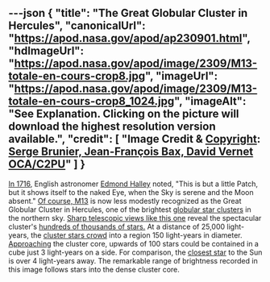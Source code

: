 ---json
{
  "title": "The Great Globular Cluster in Hercules",
  "canonicalUrl": "https://apod.nasa.gov/apod/ap230901.html",
  "hdImageUrl": "https://apod.nasa.gov/apod/image/2309/M13-totale-en-cours-crop8.jpg",
  "imageUrl": "https://apod.nasa.gov/apod/image/2309/M13-totale-en-cours-crop8_1024.jpg",
  "imageAlt": "See Explanation. Clicking on the picture will download the highest resolution version available.",
  "credit": [
    "Image Credit & [Copyright](https://apod.nasa.gov/apod/lib/about_apod.html#srapply): [Serge Brunier, Jean-François Bax, David Vernet](https://www.astrobin.com/mxfret/C/) [OCA/C2PU](https://www.oca.eu/fr/c2pu-accueil)"
  ]
}
---

[In 1716](http://messier.seds.org/xtra/similar/halley_pt.html), English astronomer [Edmond Halley](http://www.bbc.co.uk/history/historic_figures/halley_edmond.shtml) noted, "This is but a little Patch, but it shows itself to the naked Eye, when the Sky is serene and the Moon absent." [Of course, M13](http://messier.seds.org/m/m013.html) is now less modestly recognized as the Great Globular Cluster in Hercules, one of the brightest [globular star clusters](http://en.wikipedia.org/wiki/Globular_cluster) in the northern sky. [Sharp telescopic views like this one](https://www.astrobin.com/mxfret/C/) reveal the spectacular cluster's [hundreds of thousands of stars.](https://skyandtelescope.org/observing/gobs-of-globs-guide-to-16-spring-globular-clusters/) At a distance of 25,000 light-years, the [cluster stars crowd](https://hubblesite.org/contents/news-releases/2008/news-2008-40.html) into a region 150 light-years in diameter. [Approaching](https://apod.nasa.gov/apod/ap031213.html) the cluster core, upwards of 100 stars could be contained in a cube just 3 light-years on a side. For comparison, the [closest star](https://apod.nasa.gov/apod/ap160825.html) to the Sun is over 4 light-years away. The remarkable range of brightness recorded in this image follows stars into the dense cluster core.
